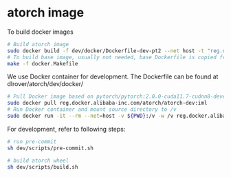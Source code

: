 # atorch image

To build docker images
```bash
# Build atorch image
sudo docker build -f dev/docker/Dockerfile-dev-pt2 --net host -t "reg.docker.alibaba-inc.com/atorch/atorch-dev:iml" .
# To build base image, usually not needed, base Dockerfile is copied from pytorch repo for reference.
make -f docker.Makefile
```

We use Docker container for development. The Dockerfile can be found at dlrover/atorch/dev/docker/

```bash
# Pull Docker image based on pytorch/pytorch:2.0.0-cuda11.7-cudnn8-devel
sudo docker pull reg.docker.alibaba-inc.com/atorch/atorch-dev:iml
# Run Docker container and mount source directory to /v
sudo docker run -it --rm --net=host -v ${PWD}:/v -w /v reg.docker.alibaba-inc.com/atorch/atorch-dev:iml /bin/bash
```

For development, refer to following steps:
```bash
# run pre-commit
sh dev/scripts/pre-commit.sh

# build atorch wheel
sh dev/scripts/build.sh
```
